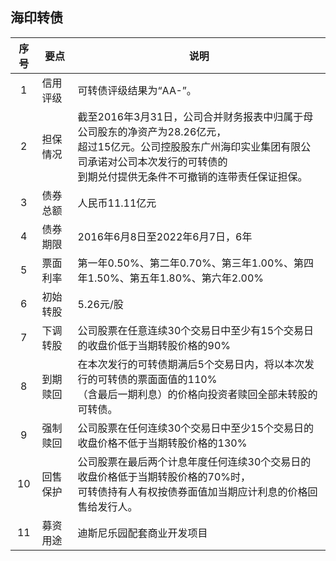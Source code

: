 ## 海印转债

|序号|要点|说明|
|:--:|----|----|
|1|信用评级|可转债评级结果为“AA-”。|
|2|担保情况|截至2016年3月31日，公司合并财务报表中归属于母公司股东的净资产为28.26亿元，<br>超过15亿元。公司控股股东广州海印实业集团有限公司承诺对公司本次发行的可转债的<br>到期兑付提供无条件不可撤销的连带责任保证担保。|
|3|债券总额|人民币11.11亿元|
|4|债券期限|2016年6月8日至2022年6月7日，6年|
|5|票面利率|第一年0.50%、第二年0.70%、第三年1.00%、第四年1.50%、第五年1.80%、第六年2.00%|
|6|初始转股|5.26元/股|
|7|下调转股|公司股票在任意连续30个交易日中至少有15个交易日的收盘价低于当期转股价格的90%|
|8|到期赎回|在本次发行的可转债期满后5个交易日内，将以本次发行的可转债的票面面值的110%<br>（含最后一期利息）的价格向投资者赎回全部未转股的可转债。|
|9|强制赎回|公司股票在任何连续30个交易日中至少15个交易日的收盘价格不低于当期转股价格的130%|
|10|回售保护|公司股票在最后两个计息年度任何连续30个交易日的收盘价格低于当期转股价格的70%时，<br>可转债持有人有权按债券面值加当期应计利息的价格回售给发行人。|
|11|募资用途|迪斯尼乐园配套商业开发项目|
